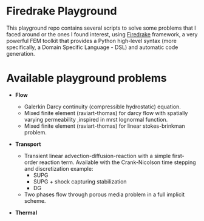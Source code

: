 # Firedrake Playground

This playground repo contains several scripts to solve some problems that I faced around or the ones I found interest, using [Firedrake](https://www.firedrakeproject.org/) framework, a very powerful FEM toolkit that provides a Python high-level syntax (more specifically, a Domain Specific Language - DSL) and automatic code generation.

# Available playground problems
* **Flow**
    * Galerkin Darcy continuity (compressible hydrostatic) equation.
    * Mixed finite element (raviart-thomas) for darcy flow with spatially varying permeability ,inspired in mrst lognormal function.
    * Mixed finite element (raviart-thomas) for linear stokes-brinkman problem. 


* **Transport**
    * Transient linear advection-diffusion-reaction with a simple first-order reaction term. Available with the Crank-Nicolson time stepping and discretization example:
        - SUPG
        - SUPG + shock capturing stabilization
        - DG
    * Two phases flow through porous media problem in a full implicit scheme.

* **Thermal**


